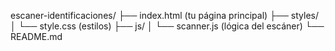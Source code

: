 escaner-identificaciones/ ├── index.html (tu página principal) ├── styles/ │ └── style.css (estilos) ├── js/ │ └── scanner.js (lógica del escáner) └── README.md
